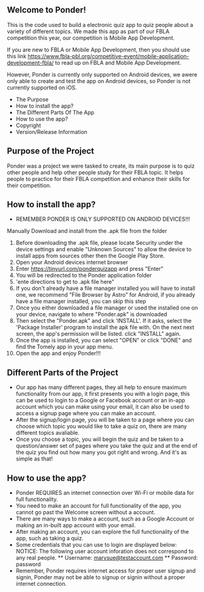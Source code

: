 ## Welcome to Ponder!
This is the code used to build a electronic quiz app to quiz people about a variety of different topics. We made this app as part of our FBLA competition this year, our competition is Mobile App Development.

If you are new to FBLA or Mobile App Development, then you should use this link https://www.fbla-pbl.org/competitive-event/mobile-application-development-fbla/ to read up on FBLA and Mobile App Development.

However, Ponder is currently only supported on Android devices, we awere only able to create and test the app on Android devices, so Ponder is not currently supported on iOS.

* The Purpose 
* How to install the app?
* The Different Parts Of The App
* How to use the app?
* Copyright 
* Version/Release Information 

## Purpose of the Project 
Ponder was a project we were tasked to create, its main purpose is to quiz other people and help other people study for their FBLA topic. It helps people to practice for their FBLA competition and enhance their skills for their competition.

## How to install the app?
* REMEMBER PONDER IS ONLY SUPPORTED ON ANDROID DEVICES!!!

Manually Download and install from the .apk file from the folder 
1. Before downloading the .apk file, please locate Security under the device settings and enable "Unknown Sources" to allow the device to install apps from sources other then the Google Play Store.
2. Open your Android devices internet browser
3. Enter https://tinyurl.com/ponderquizapp and press "Enter"
4. You will be redirected to the Ponder application folder
5. 'ente directions to get to .apk file here"
6. If you don't already have a file manager installed you will have to install one, we recommend "File Browser by Astro" for Android, if you already have a file manager installed, you can skip this step
7.  Once you either downloaded a file manager or used the installed one on your device, navigate to where "Ponder.apk" is downloaded
8. Then select the "Ponder.apk"  and click 'INSTALL'. If it asks, select the 'Package Installer' program to install the apk file with. On the next next screen, the app's permission will be listed. click "INSTALL" again.
9. Once the app is installed, you can select "OPEN" or click "DONE" and find the Tomely app in your app menu.
10. Open the app and enjoy Ponder!!!


## Different Parts of the Project
* Our app has many different pages, they all help to ensure maximum functionality from our app, it first presents you with a login page, this can be used to login to a Google or Facebook account or an in-app account which you can make using your email, it can also be used to access a signup page where you can make an account. 
* After the signup/login page, you will be taken to a page where you can choose which topic you would like to take a quiz on, there are many different topics avaliable.
* Once you choose a topic, you will begin the quiz and be taken to a question/answer set of pages where you take the quiz and at the end of the quiz you find out how many you got right and wrong.
And it's as simple as that!

## How to use the app?
* Ponder REQUIRES an internet connection over Wi-Fi or mobile data for full functionality.
* You need to make an account for full functionality of the app, you cannot go past the Welcome screen without a account. 
* There are many ways to make a account, such as a Google Account or making an in-built app account with your email.
* After making an account, you can explore the full functionality of the app, such as taking a quiz.
* Some credentials that you can use to login are displayed below:
NOTICE: The following user account inforation does not correspond to any real people.
	** Username: marysue@testaccount.com
	** Password: password
* Remember, Ponder requires internet access for proper user signup and signin, Ponder may not be able to signup or signin without a proper internet connection.
